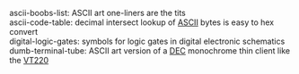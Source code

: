 ascii-boobs-list: ASCII art one-liners are the tits  
ascii-code-table: decimal intersect lookup of [ASCII](https://en.wikipedia.org/wiki/ASCII "American Standard Code for Information Interchange") bytes is easy to hex convert  
digital-logic-gates: symbols for logic gates in digital electronic schematics  
dumb-terminal-tube: ASCII art version of a [DEC](https://en.wikipedia.org/wiki/Digital_Equipment_Corporation "Digital Equipment Corporation") monochrome thin client like the [VT220](https://en.wikipedia.org/wiki/VT220)  
